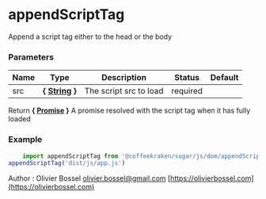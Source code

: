 # appendScriptTag

Append a script tag either to the head or the body


### Parameters
Name  |  Type  |  Description  |  Status  |  Default
------------  |  ------------  |  ------------  |  ------------  |  ------------
src  |  **{ [String](https://developer.mozilla.org/fr/docs/Web/JavaScript/Reference/Objets_globaux/String) }**  |  The script src to load  |  required  |

Return **{ [Promise](https://developer.mozilla.org/fr/docs/Web/JavaScript/Reference/Objets_globaux/Promise) }** A promise resolved with the script tag when it has fully loaded

### Example
```js
	import appendScriptTag from '@coffeekraken/sugar/js/dom/appendScriptTag'
appendScriptTag('dist/js/app.js')
```
Author : Olivier Bossel [olivier.bossel@gmail.com](mailto:olivier.bossel@gmail.com) [https://olivierbossel.com](https://olivierbossel.com)